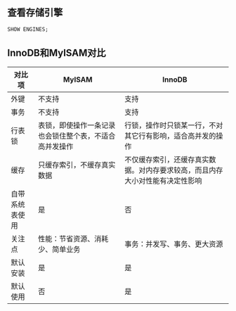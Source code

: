 ## 查看存储引擎

```sql
SHOW ENGINES;
```

## InnoDB和MyISAM对比

| 对比项         | MyISAM                                                 | InnoDB                                                       |
| -------------- | ------------------------------------------------------ | ------------------------------------------------------------ |
| 外键           | 不支持                                                 | 支持                                                         |
| 事务           | 不支持                                                 | 支持                                                         |
| 行表锁         | 表锁，即使操作一条记录也会锁住整个表，不适合高并发操作 | 行锁，操作时只锁某一行，不对其它行有影响，适合高并发的操作   |
| 缓存           | 只缓存索引，不缓存真实数据                             | 不仅缓存索引，还缓存真实数据。对内存要求较高，而且内存大小对性能有决定性影响 |
| 自带系统表使用 | 是                                                     | 否                                                           |
| 关注点         | 性能：节省资源、消耗少、简单业务                       | 事务：并发写、事务、更大资源                                 |
| 默认安装       | 是                                                     | 是                                                           |
| 默认使用       | 否                                                     | 是                                                           |

